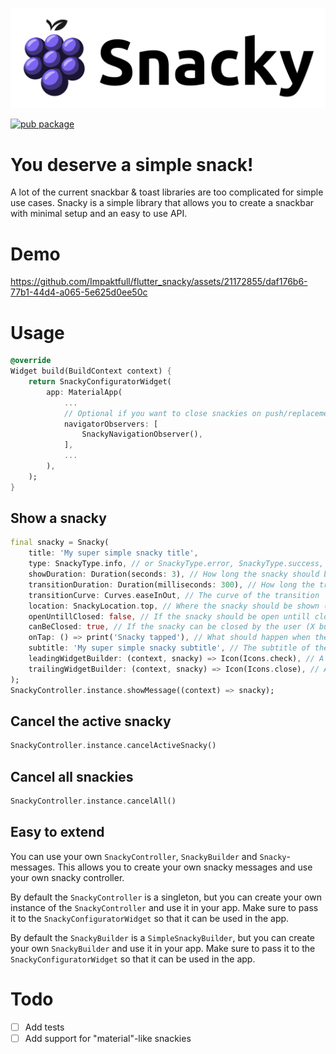 ![Logo](https://raw.githubusercontent.com/impaktfull/flutter_snacky/master/assets/logo.svg)

[![pub package](https://img.shields.io/pub/v/snacky.svg)](https://pub.dartlang.org/packages/snacky)

# You deserve a simple snack!

A lot of the current snackbar & toast libraries are too complicated for simple use cases. Snacky is a simple library that allows you to create a snackbar with minimal setup
and an easy to use API.

# Demo

https://github.com/Impaktfull/flutter_snacky/assets/21172855/daf176b6-77b1-44d4-a065-5e625d0ee50c

# Usage

```dart
@override
Widget build(BuildContext context) {
    return SnackyConfiguratorWidget(
        app: MaterialApp(
            ...
            // Optional if you want to close snackies on push/replacement
            navigatorObservers: [
                SnackyNavigationObserver(),
            ],
            ...
        ),
    );
}
```

## Show a snacky

```dart
final snacky = Snacky(
    title: 'My super simple snacky title',
    type: SnackyType.info, // or SnackyType.error, SnackyType.success, SnackyType.warning, SnackyType.info
    showDuration: Duration(seconds: 3), // How long the snacky should be shown
    transitionDuration: Duration(milliseconds: 300), // How long the transition should take
    transitionCurve: Curves.easeInOut, // The curve of the transition
    location: SnackyLocation.top, // Where the snacky should be shown (SnackyLocation.top or SnackyLocation.bottom)
    openUntillClosed: false, // If the snacky should be open untill closed or canceled
    canBeClosed: true, // If the snacky can be closed by the user (X button)
    onTap: () => print('Snacky tapped'), // What should happen when the snacky is tapped
    subtitle: 'My super simple snacky subtitle', // The subtitle of the snacky
    leadingWidgetBuilder: (context, snacky) => Icon(Icons.check), // A widget that should be shown before the title
    trailingWidgetBuilder: (context, snacky) => Icon(Icons.close), // A widget that should be shown after the title
);
SnackyController.instance.showMessage((context) => snacky);
```

## Cancel the active snacky

```dart
SnackyController.instance.cancelActiveSnacky()
```

## Cancel all snackies

```dart
SnackyController.instance.cancelAll()
```

## Easy to extend

You can use your own `SnackyController`, `SnackyBuilder` and `Snacky`-messages. This allows you to create your own snacky messages and use your own snacky controller.

By default the `SnackyController` is a singleton, but you can create your own instance of the `SnackyController` and use it in your app. Make sure to pass it to the `SnackyConfiguratorWidget` so that it can be used in the app.

By default the `SnackyBuilder` is a `SimpleSnackyBuilder`, but you can create your own `SnackyBuilder` and use it in your app. Make sure to pass it to the `SnackyConfiguratorWidget` so that it can be used in the app.

# Todo

- [ ] Add tests
- [ ] Add support for "material"-like snackies
